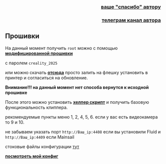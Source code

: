 <h3 align="right"><a href="https://www.tinkoff.ru/rm/yakovleva.irina203/51ZSr71845" target="_blank">ваше "спасибо" автору</a></h3>
<h3 align="right"><a href="https://t.me/tombraider2006" target="_blank">телеграм канал автора</a></h3>

<h2>Прошивки</h2>


На данный момент получить  `root` можно с помощью [**модифицированной прошивки**](https://github.com/zevaryx/ender-5-max-firmware) 

с паролем `creality_2025` 

или можно скачать [**отсюда**](https://disk.yandex.ru/d/h7L09pwSWdJ1uA)  просто залить на флешку установить в принтер и согласиться на обновление.

**Внимание!!! на данный момент нет способа вернутся к исходной прошивке**

После этого можно установить [**хелпер скрипт**](https://guilouz.github.io/Creality-Helper-Script-Wiki/helper-script/helper-script-installation/) и получить базовую функциональность клиппера.

рекомендуемые пункты меню 1, 2, 4, 5, 6. если у вас есть видеокамера то 9 и 10.

не забываем указать порт `http://Ваш_ip:4408` если вы установили Fluid и `http://Ваш_ip:4409`  если Mainsail



стоковые файлы конфигурации [тут](/config/)

[**посмотреть мой конфиг**](/config_my/)

